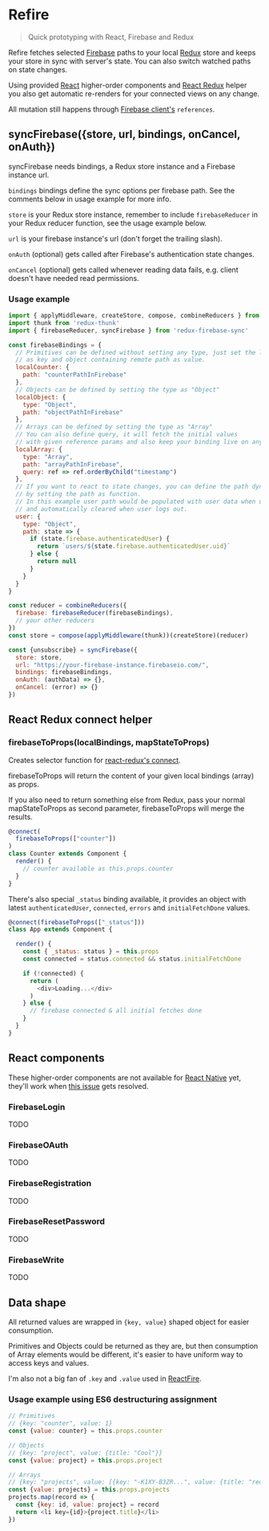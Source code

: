 # Refire

> Quick prototyping with React, Firebase and Redux

Refire fetches selected [Firebase](https://www.firebase.com/) paths to your local [Redux](http://redux.js.org/) store and keeps your store in sync with server's state. You can also switch watched paths on state changes.

Using provided [React](https://facebook.github.io/react/) higher-order components and [React Redux](https://github.com/rackt/react-redux) helper you also get automatic re-renders for your connected views on any change.

All mutation still happens through [Firebase client's](https://www.firebase.com/docs/web/api/firebase) `references`.

## syncFirebase({store, url, bindings, onCancel, onAuth})

syncFirebase needs bindings, a Redux store instance and a Firebase instance url.

`bindings` bindings define the sync options per firebase path. See the comments below in usage example for more info.

`store` is your Redux store instance, remember to include `firebaseReducer` in your Redux reducer function, see the usage example below.

`url` is your firebase instance's url (don't forget the trailing slash).

`onAuth` (optional) gets called after Firebase's authentication state changes.

`onCancel` (optional) gets called whenever reading data fails, e.g. client doesn't have needed read permissions.

### Usage example
```javascript
import { applyMiddleware, createStore, compose, combineReducers } from 'redux'
import thunk from 'redux-thunk'
import { firebaseReducer, syncFirebase } from 'redux-firebase-sync'

const firebaseBindings = {
  // Primitives can be defined without setting any type, just set the local sync path
  // as key and object containing remote path as value.
  localCounter: {
    path: "counterPathInFirebase"
  },
  // Objects can be defined by setting the type as "Object"
  localObject: {
    type: "Object",
    path: "objectPathInFirebase"
  },
  // Arrays can be defined by setting the type as "Array"
  // You can also define query, it will fetch the initial values
  // with given reference params and also keep your binding live on any changes
  localArray: {
    type: "Array",
    path: "arrayPathInFirebase",
    query: ref => ref.orderByChild("timestamp")
  },
  // If you want to react to state changes, you can define the path dynamically
  // by setting the path as function.
  // In this example user path would be populated with user data when user logs in
  // and automatically cleared when user logs out.
  user: {
    type: "Object",
    path: state => {
      if (state.firebase.authenticatedUser) {
        return `users/${state.firebase.authenticatedUser.uid}`
      } else {
        return null
      }
    }
  }
}

const reducer = combineReducers({
  firebase: firebaseReducer(firebaseBindings),
  // your other reducers
})
const store = compose(applyMiddleware(thunk))(createStore)(reducer)

const {unsubscribe} = syncFirebase({
  store: store,
  url: "https://your-firebase-instance.firebaseio.com/",
  bindings: firebaseBindings,
  onAuth: (authData) => {},
  onCancel: (error) => {}
})
```

## React Redux connect helper

### firebaseToProps(localBindings, mapStateToProps)

Creates selector function for [react-redux's connect](https://github.com/rackt/react-redux/blob/master/docs/api.md#connectmapstatetoprops-mapdispatchtoprops-mergeprops-options).

firebaseToProps will return the content of your given local bindings (array) as props.

If you also need to return something else from Redux, pass your normal mapStateToProps as second parameter, firebaseToProps will merge the results.

```javascript
@connect(
  firebaseToProps(["counter"])
)
class Counter extends Component {
  render() {
    // counter available as this.props.counter
  }
}
```

There's also special `_status` binding available, it provides an object with latest `authenticatedUser`, `connected`, `errors` and `initialFetchDone` values.

```javascript
@connect(firebaseToProps(["_status"]))
class App extends Component {

  render() {
    const { _status: status } = this.props
    const connected = status.connected && status.initialFetchDone

    if (!connected) {
      return (
        <div>Loading...</div>
      )
    } else {
      // firebase connected & all initial fetches done
    }
  }
}
```

## React components

These higher-order components are not available for [React Native](https://facebook.github.io/react-native/) yet, they'll work when [this issue](https://github.com/facebook/react-native/issues/2985) gets resolved.

### FirebaseLogin

TODO

### FirebaseOAuth

TODO

### FirebaseRegistration

TODO

### FirebaseResetPassword

TODO

### FirebaseWrite

TODO


## Data shape

All returned values are wrapped in `{key, value}` shaped object for easier consumption.

Primitives and Objects could be returned as they are, but then consumption of Array elements would be different, it's easier to have uniform way to access keys and values.

I'm also not a big fan of `.key` and `.value` used in [ReactFire](https://github.com/firebase/reactfire).

### Usage example using ES6 destructuring assignment
```javascript
// Primitives
// {key: "counter", value: 1}
const {value: counter} = this.props.counter

// Objects
// {key: "project", value: {title: "Cool"}}
const {value: project} = this.props.project

// Arrays
// {key: "projects", value: [{key: "-K1XY-B3ZR...", value: {title: "redux-firebase-sync"}}]}
const {value: projects} = this.props.projects
projects.map(record => {
  const {key: id, value: project} = record
  return <li key={id}>{project.title}</li>
})
```
